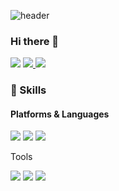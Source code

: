 


![header](https://capsule-render.vercel.app/api?type=waving&color=gradient&height=300&section=header&text=CodeGream🎨&fontSize=70)


### Hi there 👋


<!--
**jihoon0324/jihoon0324** is a ✨ _special_ ✨ repository because its `README.md` (this file) appears on your GitHub profile.

Here are some ideas to get you started:

- 🔭 I’m currently working on ...
- 🌱 I’m currently learning ...
- 👯 I’m looking to collaborate on ...
- 🤔 I’m looking for help with ...
- 💬 Ask me about ...
- 📫 How to reach me: ...
- 😄 Pronouns: ...
- ⚡ Fun fact: ...
-->



<p>
  
  
  <a href="https://jihoon0324.github.io/" target="_blank"><img src="https://img.shields.io/badge/Blog-DD0B78?style=flat-square&logo=GitHub%20Sponsors&logoColor=white"/></a>
  <a href="https://www.linkedin.com/in/jihoon-oh-30585a204/" target="_blank"><img src="https://img.shields.io/badge/JihoonOh-0A66C2?style=flat-square&logo=Linkedin&logoColor=white"/>
    <a href="mailto:jihoon820324@gmail.com" target="_blank"><img src="https://img.shields.io/badge/jihoon820324@gmail.com-EA4335?style=flat-square&logo=Gmail&logoColor=white"/></a>  
    
 </p> 





### 💪 Skills

#### Platforms & Languages

<p>
<img src="https://img.shields.io/badge/Java-FC4C02?style=flat-square&logo=Java&logoColor=white"/> <img src="https://img.shields.io/badge/JavaScript-007396?style=flat-square&logo=javaScript&logoColor=white"/> <img src="https://img.shields.io/badge/Bootstrap-3766AB?style=flat-square&logo=Bootstrap&logoColor=white"/>
</p>


Tools
<p>
<img src="https://img.shields.io/badge/Eclipse%20IDE-007ACC?style=square&logo=Eclipse%2IDE&logoColor=white"/> 
  <img src="https://img.shields.io/badge/Visual%20Studio%20Code-2C2255?style=squaree&logo=Visual%20Studio%20Code&logoColor=white"/> 
  <img src="https://img.shields.io/badge/NetBeans%20IDE-3EAAAF?style=square&logo=NetBeans%20IDE&logoColor=white"/> 

</p>


